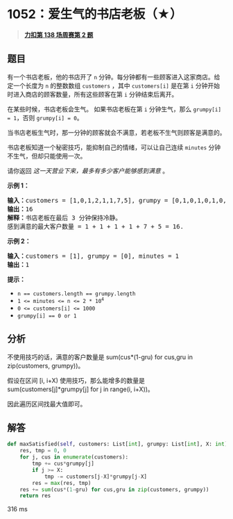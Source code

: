 # 1052：爱生气的书店老板（★）


> <u>**[力扣第 138 场周赛第 2 题](https://leetcode.cn/problems/grumpy-bookstore-owner/)**</u>

## 题目

<p>有一个书店老板，他的书店开了 <code>n</code> 分钟。每分钟都有一些顾客进入这家商店。给定一个长度为 <code>n</code> 的整数数组 <code>customers</code> ，其中 <code>customers[i]</code> 是在第 <code>i</code> 分钟开始时进入商店的顾客数量，所有这些顾客在第 <code>i</code> 分钟结束后离开。</p>

<p>在某些时候，书店老板会生气。 如果书店老板在第 <code>i</code> 分钟生气，那么 <code>grumpy[i] = 1</code>，否则 <code>grumpy[i] = 0</code>。</p>

<p>当书店老板生气时，那一分钟的顾客就会不满意，若老板不生气则顾客是满意的。</p>

<p>书店老板知道一个秘密技巧，能抑制自己的情绪，可以让自己连续 <code>minutes</code> 分钟不生气，但却只能使用一次。</p>

<p>请你返回 <em>这一天营业下来，最多有多少客户能够感到满意</em> 。<br />
</p>

<p><strong>示例 1：</strong></p>

<pre>
<strong>输入：</strong>customers = [1,0,1,2,1,1,7,5], grumpy = [0,1,0,1,0,1,0,1], minutes = 3
<strong>输出：</strong>16
<strong>解释：</strong>书店老板在最后 3 分钟保持冷静。
感到满意的最大客户数量 = 1 + 1 + 1 + 1 + 7 + 5 = 16.
</pre>

<p><strong>示例 2：</strong></p>

<pre>
<strong>输入：</strong>customers = [1], grumpy = [0], minutes = 1
<strong>输出：</strong>1</pre>



<p><strong>提示：</strong></p>

<ul>
<li><code>n == customers.length == grumpy.length</code></li>
<li><code>1 &lt;= minutes &lt;= n &lt;= 2 * 10<sup>4</sup></code></li>
<li><code>0 &lt;= customers[i] &lt;= 1000</code></li>
<li><code>grumpy[i] == 0 or 1</code></li>
</ul>


## 分析

不使用技巧的话，满意的客户数量是 sum(cus*(1-gru) for cus,gru in zip(customers, grumpy))。

假设在区间 [i, i+X) 使用技巧，那么能增多的数量是 sum(customers[j]*grumpy[j] for j in range(i, i+X))。

因此遍历区间找最大值即可。


## 解答

```python
def maxSatisfied(self, customers: List[int], grumpy: List[int], X: int) -> int:
	res, tmp = 0, 0
	for j, cus in enumerate(customers):
		tmp += cus*grumpy[j]
		if j >= X:
			tmp -= customers[j-X]*grumpy[j-X]
		res = max(res, tmp)
	res += sum(cus*(1-gru) for cus,gru in zip(customers, grumpy))
	return res
```

316 ms

